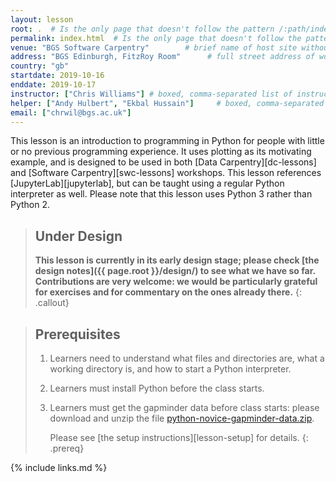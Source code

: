 ```yaml
---
layout: lesson
root: .  # Is the only page that doesn't follow the pattern /:path/index.html
permalink: index.html  # Is the only page that doesn't follow the pattern /:path/index.html
venue: "BGS Software Carpentry"        # brief name of host site without address (e.g., "Euphoric State University")
address: "BGS Edinburgh, FitzRoy Room"      # full street address of workshop (e.g., "Room A, 123 Forth Street, Blimingen, Euphoria")
country: "gb" 
startdate: 2019-10-16
enddate: 2019-10-17
instructor: ["Chris Williams"] # boxed, comma-separated list of instructors' names as strings, like ["Kay McNulty", "Betty Jennings", "Betty Snyder"]
helper: ["Andy Hulbert", "Ekbal Hussain"]     # boxed, comma-separated list of helpers' names, like ["Marlyn Wescoff", "Fran Bilas", "Ruth Lichterman"]
email: ["chrwil@bgs.ac.uk"]
---
```


This lesson is an introduction to programming in Python for people with little or no previous 
programming experience. It uses plotting as its motivating example, and is designed to be used in 
both [Data Carpentry][dc-lessons] and [Software Carpentry][swc-lessons] workshops. 
This lesson references [JupyterLab][jupyterlab], but can be taught using a regular Python interpreter 
as well. Please note that this lesson uses Python 3 rather than Python 2.

> ## Under Design
>
> **This lesson is currently in its early design stage;
> please check [the design notes]({{ page.root }}/design/)
> to see what we have so far.
> Contributions are very welcome:
> we would be particularly grateful for exercises
> and for commentary on the ones already there.**
{: .callout}

> ## Prerequisites
>
> 1.  Learners need to understand what files and directories are,
>     what a working directory is,
>     and how to start a Python interpreter.
>
> 2. Learners must install Python before the class starts.
>
> 3. Learners must get the gapminder data before class starts:
>    please download and unzip the file 
>    [python-novice-gapminder-data.zip]({{page.root}}/files/python-novice-gapminder-data.zip).
>
>    Please see [the setup instructions][lesson-setup]
>    for details.
{: .prereq}

{% include links.md %}
